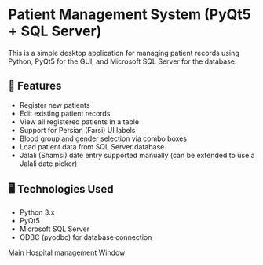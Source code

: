 # Patient Management System (PyQt5 + SQL Server)

This is a simple desktop application for managing patient records using Python, PyQt5 for the GUI, and Microsoft SQL Server for the database.

## 📌 Features

- Register new patients
- Edit existing patient records
- View all registered patients in a table
- Support for Persian (Farsi) UI labels
- Blood group and gender selection via combo boxes
- Load patient data from SQL Server database
- Jalali (Shamsi) date entry supported manually (can be extended to use a Jalali date picker)

## 🖥️ Technologies Used

- Python 3.x
- PyQt5
- Microsoft SQL Server
- ODBC (pyodbc) for database connection

[Main Hospital management Window](assets/main_window.PNG)


